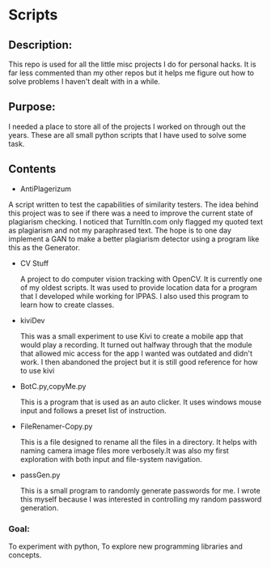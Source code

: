 # Scripts

## Description:
This repo is used for all the little misc projects I do for personal hacks. It is far less commented than my other repos but it helps me figure out how to solve problems I haven't dealt with in a while.
## Purpose:
I needed a place to store all of the projects I worked on through out the years. These are all small python scripts that I have used to solve some task.
## Contents
 - AntiPlagerizum

  A script written to test the capabilities of similarity testers. The idea behind this project was to see if there was a need to improve the current state of plagiarism checking. I noticed that TurnItIn.com only flagged my quoted text as plagiarism and not my paraphrased text. The hope is to one day implement a GAN to make a better plagiarism detector using a program like this as the Generator.

- CV Stuff

  A project to do computer vision tracking with OpenCV. It is currently one of my oldest scripts. It was used to provide location data for a program that I developed while working for IPPAS. I also used this program to learn how to create classes.

- kiviDev

  This was a small experiment to use Kivi to create a mobile app that would play a recording. It turned out halfway through that the module that allowed mic access for the app I wanted was outdated and didn't work. I then abandoned the project but it is still good reference for how to use kivi

- BotC.py,copyMe.py

  This is a program that is used as an auto clicker. It uses windows mouse input and follows a preset list of instruction.

- FileRenamer-Copy.py

  This is a file designed to rename all the files in a directory. It helps with naming camera image files more verbosely.It was also my first exploration with both input and file-system navigation.

- passGen.py

  This is a small program to randomly generate passwords for me. I wrote this myself because I was interested in controlling my random password generation.



### Goal:
To experiment with python, To explore new programming libraries and concepts.
